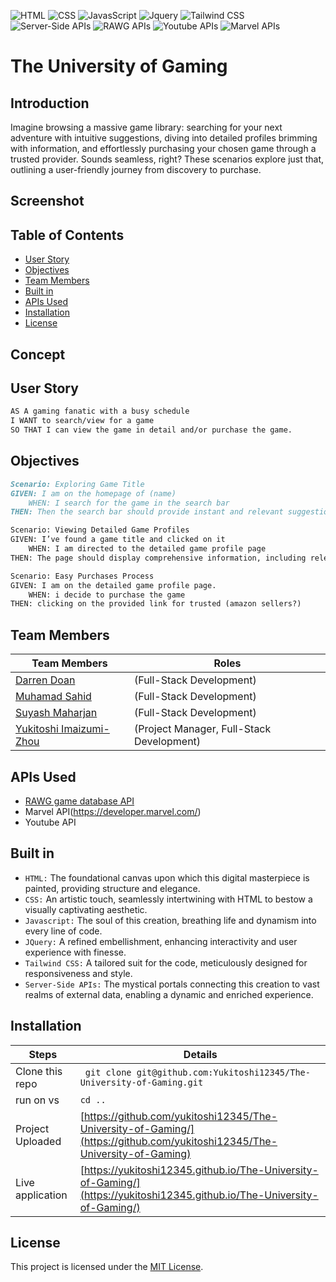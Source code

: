 ![HTML](https://img.shields.io/badge/HTML-5-orange) ![CSS](https://img.shields.io/badge/CSS-5-orange) ![JavasScript](https://img.shields.io/badge/Javascript-orange) ![Jquery](https://img.shields.io/badge/Jquery-orange) ![Tailwind CSS](https://img.shields.io/badge/Tailwind-CSS-orange) ![Server-Side APIs](https://img.shields.io/badge/Server-SideAPIs-orange) ![RAWG APIs](https://img.shields.io/badge/RAWG-APIs-orange) ![Youtube APIs](https://img.shields.io/badge/Youtube-APIs-orange) ![Marvel APIs](https://img.shields.io/badge/Marvel-APIs-orange) 

# The University of Gaming

## Introduction
Imagine browsing a massive game library: searching for your next adventure with intuitive suggestions, diving into detailed profiles brimming with information, and effortlessly purchasing your chosen game through a trusted provider. Sounds seamless, right? These scenarios explore just that, outlining a user-friendly journey from discovery to purchase.

## Screenshot

## Table of Contents

- [User Story](#user-story)
- [Objectives](#objectives)
- [Team Members](#Team-Members)
- [Built in](#built-in)
- [APIs Used](#apis-used)
- [Installation](#installation)
- [License](#license)

## Concept



## User Story
```md
AS A gaming fanatic with a busy schedule 
I WANT to search/view for a game  
SO THAT I can view the game in detail and/or purchase the game.  
```

## Objectives
```md
Scenario: Exploring Game Title
GIVEN: I am on the homepage of (name)
	WHEN: I search for the game in the search bar
THEN: Then the search bar should provide instant and relevant suggestions as I type, guiding me towards recognizing and selecting the desired game title. 

Scenario: Viewing Detailed Game Profiles
GIVEN: I’ve found a game title and clicked on it
	WHEN: I am directed to the detailed game profile page
THEN: The page should display comprehensive information, including release dates, user rating, scores, screenshots, and other relevant details about the selected game.  

Scenario: Easy Purchases Process
GIVEN: I am on the detailed game profile page.
	WHEN: i decide to purchase the game
THEN: clicking on the provided link for trusted (amazon sellers?)
```

## Team Members

| Team Members         | Roles                                                                |
| -------------------- | ------------------------------------------------------------------------ |
| [Darren Doan](https://github.com/darrendoan)     | (Full-Stack Development)                                  |
| [Muhamad Sahid](https://github.com/BrxwnSugxr)    | (Full-Stack Development) |
| [Suyash Maharjan](https://github.com/SimpleSuyash) | (Full-Stack Development)                                                          |
| [Yukitoshi Imaizumi-Zhou](https://github.com/yukitoshi12345)  | (Project Manager, Full-Stack Development)                                                          |




## APIs Used
- [RAWG game database API](https://rawg.io/apidocs)
- Marvel API(https://developer.marvel.com/)
- Youtube API

  


## Built in
- `HTML:` The foundational canvas upon which this digital masterpiece is painted, providing structure and elegance.
- `CSS:` An artistic touch, seamlessly intertwining with HTML to bestow a visually captivating aesthetic.
- `Javascript:` The soul of this creation, breathing life and dynamism into every line of code.
- `JQuery:` A refined embellishment, enhancing interactivity and user experience with finesse.
- `Tailwind CSS:` A tailored suit for the code, meticulously designed for responsiveness and style.
- `Server-Side APIs:` The mystical portals connecting this creation to vast realms of external data, enabling a dynamic and enriched experience.



## Installation

| Steps                | Details                                                                  |
| -------------------- | ------------------------------------------------------------------------ |
| Clone this repo      | ` git clone git@github.com:Yukitoshi12345/The-University-of-Gaming.git` |
| run on vs | ` cd .. `                                                           |
| Project Uploaded |  [https://github.com/yukitoshi12345/The-University-of-Gaming/](https://github.com/yukitoshi12345/The-University-of-Gaming)                                                           |
| Live application |  [https://yukitoshi12345.github.io/The-University-of-Gaming/](https://yukitoshi12345.github.io/The-University-of-Gaming/)                                                           |





## License
This project is licensed under the [MIT License](https://github.com/Yukitoshi12345/The-University-of-Gaming/blob/main/LICENSE).
